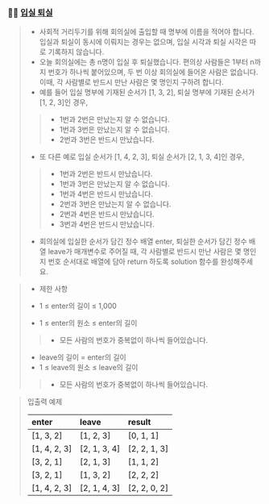 ### 🧑‍💻 [입실 퇴실](https://programmers.co.kr/learn/courses/30/lessons/86048)

> - 사회적 거리두기를 위해 회의실에 출입할 때 명부에 이름을 적어야 합니다. 입실과 퇴실이 동시에 이뤄지는 경우는 없으며, 입실 시각과 퇴실 시각은 따로 기록하지 않습니다.
> - 오늘 회의실에는 총 n명이 입실 후 퇴실했습니다. 편의상 사람들은 1부터 n까지 번호가 하나씩 붙어있으며, 두 번 이상 회의실에 들어온 사람은 없습니다. 이때, 각 사람별로 반드시 만난 사람은 몇 명인지 구하려 합니다.
> - 예를 들어 입실 명부에 기재된 순서가 [1, 3, 2], 퇴실 명부에 기재된 순서가 [1, 2, 3]인 경우,
> > - 1번과 2번은 만났는지 알 수 없습니다.
> > - 1번과 3번은 만났는지 알 수 없습니다.
> > - 2번과 3번은 반드시 만났습니다.
> - 또 다른 예로 입실 순서가 [1, 4, 2, 3], 퇴실 순서가 [2, 1, 3, 4]인 경우,
> > - 1번과 2번은 반드시 만났습니다.
> > - 1번과 3번은 만났는지 알 수 없습니다.
> > - 1번과 4번은 반드시 만났습니다.
> > - 2번과 3번은 만났는지 알 수 없습니다.
> > - 2번과 4번은 반드시 만났습니다.
> > - 3번과 4번은 반드시 만났습니다.
> - 회의실에 입실한 순서가 담긴 정수 배열 enter, 퇴실한 순서가 담긴 정수 배열 leave가 매개변수로 주어질 때, 각 사람별로 반드시 만난 사람은 몇 명인지 번호 순서대로 배열에 담아 return 하도록 solution 함수를 완성해주세요.

> - 제한 사항
> 
> - 1 ≤ enter의 길이 ≤ 1,000
> - 1 ≤ enter의 원소 ≤ enter의 길이
> > - 모든 사람의 번호가 중복없이 하나씩 들어있습니다.
> - leave의 길이 = enter의 길이
> - 1 ≤ leave의 원소 ≤ leave의 길이
> > - 모든 사람의 번호가 중복없이 하나씩 들어있습니다.

> 입출력 예제
> 
> |enter|leave|result|
> |:---|:---|:---|
> |[1, 3, 2]|[1, 2, 3]|[0, 1, 1]|
> |[1, 4, 2, 3]|[2, 1, 3, 4]|[2, 2, 1, 3]|
> |[3, 2, 1]|[2, 1, 3]|[1, 1, 2]|
> |[3, 2, 1]|[1, 3, 2]|[2, 2, 2]|
> |[1, 4, 2, 3]|[2, 1, 4, 3]|[2, 2, 0, 2]|
